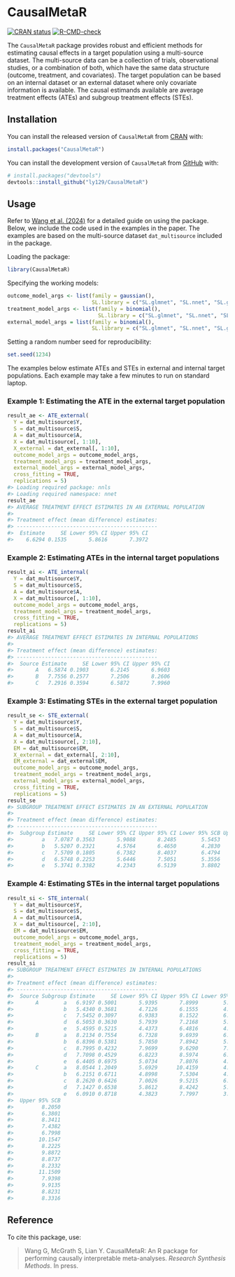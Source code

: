 
<!-- README.md is generated from README.Rmd. Please edit that file -->

# CausalMetaR

<!-- badges: start -->

[![CRAN
status](https://www.r-pkg.org/badges/version/CausalMetaR)](https://CRAN.R-project.org/package=CausalMetaR)
[![R-CMD-check](https://github.com/ly129/CMetafoR/actions/workflows/R-CMD-check.yaml/badge.svg)](https://github.com/ly129/CMetafoR/actions/workflows/R-CMD-check.yaml)
<!-- badges: end -->

The `CausalMetaR` package provides robust and efficient methods for
estimating causal effects in a target population using a multi-source
dataset. The multi-source data can be a collection of trials,
observational studies, or a combination of both, which have the same
data structure (outcome, treatment, and covariates). The target
population can be based on an internal dataset or an external dataset
where only covariate information is available. The causal estimands
available are average treatment effects (ATEs) and subgroup treatment
effects (STEs).

## Installation

You can install the released version of `CausalMetaR` from
[CRAN](https://CRAN.R-project.org/package=CausalMetaR) with:

``` r
install.packages("CausalMetaR")
```

You can install the development version of `CausalMetaR` from
[GitHub](https://github.com/ly129/CausalMetaR) with:

``` r
# install.packages("devtools")
devtools::install_github("ly129/CausalMetaR")
```

## Usage

Refer to [Wang et al. (2024)](https://doi.org/10.48550/arXiv.2402.04341)
for a detailed guide on using the package. Below, we include the code
used in the examples in the paper. The examples are based on the
multi-source dataset `dat_multisource` included in the package.

Loading the package:

``` r
library(CausalMetaR)
```

Specifying the working models:

``` r
outcome_model_args <- list(family = gaussian(),
                           SL.library = c("SL.glmnet", "SL.nnet", "SL.glm"))
treatment_model_args <- list(family = binomial(),
                             SL.library = c("SL.glmnet", "SL.nnet", "SL.glm"))
external_model_args = list(family = binomial(),
                           SL.library = c("SL.glmnet", "SL.nnet", "SL.glm"))
```

Setting a random number seed for reproducibility:

``` r
set.seed(1234)
```

The examples below estimate ATEs and STEs in external and internal
target populations. Each example may take a few minutes to run on
standard laptop.

### Example 1: Estimating the ATE in the external target population

``` r
result_ae <- ATE_external(
  Y = dat_multisource$Y,
  S = dat_multisource$S,
  A = dat_multisource$A,
  X = dat_multisource[, 1:10],
  X_external = dat_external[, 1:10],
  outcome_model_args = outcome_model_args,
  treatment_model_args = treatment_model_args,
  external_model_args = external_model_args,
  cross_fitting = TRUE,
  replications = 5)
#> Loading required package: nnls
#> Loading required namespace: nnet
result_ae
#> AVERAGE TREATMENT EFFECT ESTIMATES IN AN EXTERNAL POPULATION
#> 
#> Treatment effect (mean difference) estimates:
#> ---------------------------------------------
#>  Estimate     SE Lower 95% CI Upper 95% CI
#>    6.6294 0.1535       5.8616       7.3972
```

### Example 2: Estimating ATEs in the internal target populations

``` r
result_ai <- ATE_internal(
  Y = dat_multisource$Y,
  S = dat_multisource$S,
  A = dat_multisource$A,
  X = dat_multisource[, 1:10],
  outcome_model_args = outcome_model_args,
  treatment_model_args = treatment_model_args,
  cross_fitting = TRUE,
  replications = 5)
result_ai
#> AVERAGE TREATMENT EFFECT ESTIMATES IN INTERNAL POPULATIONS
#> 
#> Treatment effect (mean difference) estimates:
#> ---------------------------------------------
#>  Source Estimate     SE Lower 95% CI Upper 95% CI
#>       A   6.5874 0.1903       6.2145       6.9603
#>       B   7.7556 0.2577       7.2506       8.2606
#>       C   7.2916 0.3594       6.5872       7.9960
```

### Example 3: Estimating STEs in the external target population

``` r
result_se <- STE_external(
  Y = dat_multisource$Y,
  S = dat_multisource$S,
  A = dat_multisource$A,
  X = dat_multisource[, 2:10],
  EM = dat_multisource$EM,
  X_external = dat_external[, 2:10],
  EM_external = dat_external$EM,
  outcome_model_args = outcome_model_args,
  treatment_model_args = treatment_model_args,
  external_model_args = external_model_args,
  cross_fitting = TRUE,
  replications = 5)
result_se
#> SUBGROUP TREATMENT EFFECT ESTIMATES IN AN EXTERNAL POPULATION
#> 
#> Treatment effect (mean difference) estimates:
#> ---------------------------------------------
#>  Subgroup Estimate     SE Lower 95% CI Upper 95% CI Lower 95% SCB Upper 95% SCB
#>         a   7.0787 0.3563       5.9088       8.2485        5.5453        8.6121
#>         b   5.5207 0.2321       4.5764       6.4650        4.2830        6.7585
#>         c   7.5709 0.1805       6.7382       8.4037        6.4794        8.6625
#>         d   6.5748 0.2253       5.6446       7.5051        5.3556        7.7941
#>         e   5.3741 0.3382       4.2343       6.5139        3.8802        6.8681
```

### Example 4: Estimating STEs in the internal target populations

``` r
result_si <- STE_internal(
  Y = dat_multisource$Y,
  S = dat_multisource$S,
  A = dat_multisource$A,
  X = dat_multisource[, 2:10],
  EM = dat_multisource$EM,
  outcome_model_args = outcome_model_args,
  treatment_model_args = treatment_model_args,
  cross_fitting = TRUE,
  replications = 5)
result_si
#> SUBGROUP TREATMENT EFFECT ESTIMATES IN INTERNAL POPULATIONS
#> 
#> Treatment effect (mean difference) estimates:
#> ---------------------------------------------
#>  Source Subgroup Estimate     SE Lower 95% CI Upper 95% CI Lower 95% SCB
#>       A        a   6.9197 0.5001       5.9395       7.8999        5.6345
#>                b   5.4340 0.3681       4.7126       6.1555        4.4880
#>                c   7.5452 0.3097       6.9383       8.1522        6.7493
#>                d   6.5053 0.3630       5.7939       7.2168        5.5724
#>                e   5.4595 0.5215       4.4373       6.4816        4.1192
#>       B        a   8.2134 0.7554       6.7328       9.6939        6.2720
#>                b   6.8396 0.5381       5.7850       7.8942        5.4567
#>                c   8.7995 0.4232       7.9699       9.6290        7.7118
#>                d   7.7098 0.4529       6.8223       8.5974        6.5460
#>                e   6.4405 0.6975       5.0734       7.8076        4.6479
#>       C        a   8.0544 1.2049       5.6929      10.4159        4.9579
#>                b   6.2151 0.6711       4.8998       7.5304        4.4904
#>                c   8.2620 0.6426       7.0026       9.5215        6.6106
#>                d   7.1427 0.6538       5.8612       8.4242        5.4624
#>                e   6.0910 0.8718       4.3823       7.7997        3.8504
#>  Upper 95% SCB
#>         8.2050
#>         6.3801
#>         8.3411
#>         7.4382
#>         6.7998
#>        10.1547
#>         8.2225
#>         9.8872
#>         8.8737
#>         8.2332
#>        11.1509
#>         7.9398
#>         9.9135
#>         8.8231
#>         8.3316
```

## Reference

To cite this package, use:

> Wang G, McGrath S, Lian Y. CausalMetaR: An R package for performing
> causally interpretable meta-analyses. *Research Synthesis Methods*. In
> press.
